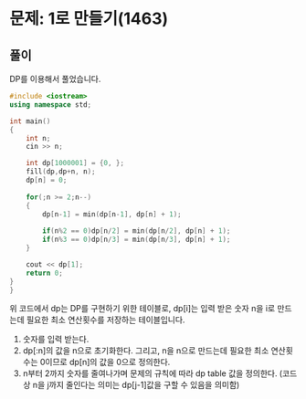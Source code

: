 # 문제: 1로 만들기(1463)


## 풀이

DP를 이용해서 풀었습니다.

```cpp
#include <iostream>
using namespace std;

int main()
{
    int n;
    cin >> n;

    int dp[1000001] = {0, };
    fill(dp,dp+n, n);
    dp[n] = 0;
    
    for(;n >= 2;n--)
    {   
        dp[n-1] = min(dp[n-1], dp[n] + 1);
        
        if(n%2 == 0)dp[n/2] = min(dp[n/2], dp[n] + 1);
        if(n%3 == 0)dp[n/3] = min(dp[n/3], dp[n] + 1);
    }

    cout << dp[1];
    return 0;
}
}
```
위 코드에서 dp는 DP를 구현하기 위한 테이블로, dp[i]는 입력 받은 숫자 n을 i로 만드는데 필요한 최소 연산횟수를 저장하는 테이블입니다.

1. 숫자를 입력 받는다.
2. dp[:n]의 값을 n으로 초기화한다. 그리고, n을 n으로 만드는데 필요한 최소 연산횟수는 0이므로 dp[n]의 값을 0으로 정의한다. 
3. n부터 2까지 숫자를 줄여나가며 문제의 규칙에 따라 dp table 값을 정의한다. (코드 상 n을 j까지 줄인다는 의미는 dp[j-1]값을 구할 수 있음을 의미함)
